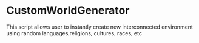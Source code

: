 # CustomWorldGenerator
This script allows user to instantly create new interconnected environment using random languages,religions, cultures, races, etc
